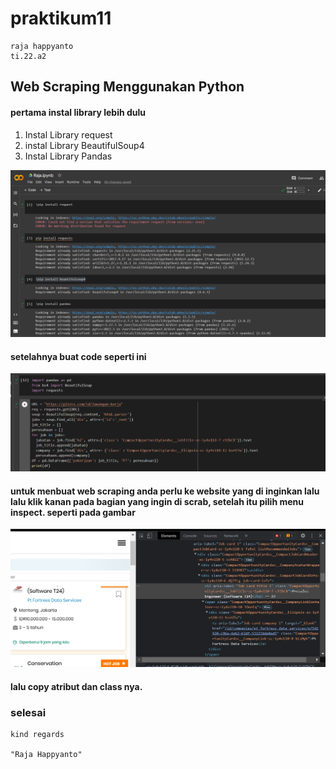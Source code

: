 # praktikum11

```
raja happyanto
ti.22.a2
```
## Web Scraping Menggunakan Python

#### pertama instal library lebih dulu
1. Instal Library request
2. instal Library BeautifulSoup4
3. Instal Library Pandas

![ss1](ss/ss1.png)

#### setelahnya buat code seperti ini

![ss2](ss/ss2.png)

#### untuk menbuat web scraping anda perlu ke website yang di inginkan lalu lalu klik kanan pada bagian yang ingin di scrab, setelah itu pilih menu inspect. seperti pada gambar

![ss3](ss/ss3.png)

#### lalu copy atribut dan class nya. 

### selesai

```
kind regards

"Raja Happyanto"
```
